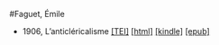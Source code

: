 #Faguet, Émile

* 1906, L’anticléricalisme  <a class="file tei" href="https://hurlus.github.io/tei/faguet1906_anticlericalisme.xml">[TEI]</a>  <a class="file html" href="https://hurlus.github.io/faguet/faguet1906_anticlericalisme.html">[html]</a>  <a class="file mobi" href="https://hurlus.github.io/faguet/faguet1906_anticlericalisme.mobi">[kindle]</a>  <a class="file epub" href="https://hurlus.github.io/faguet/faguet1906_anticlericalisme.epub">[epub]</a> 
